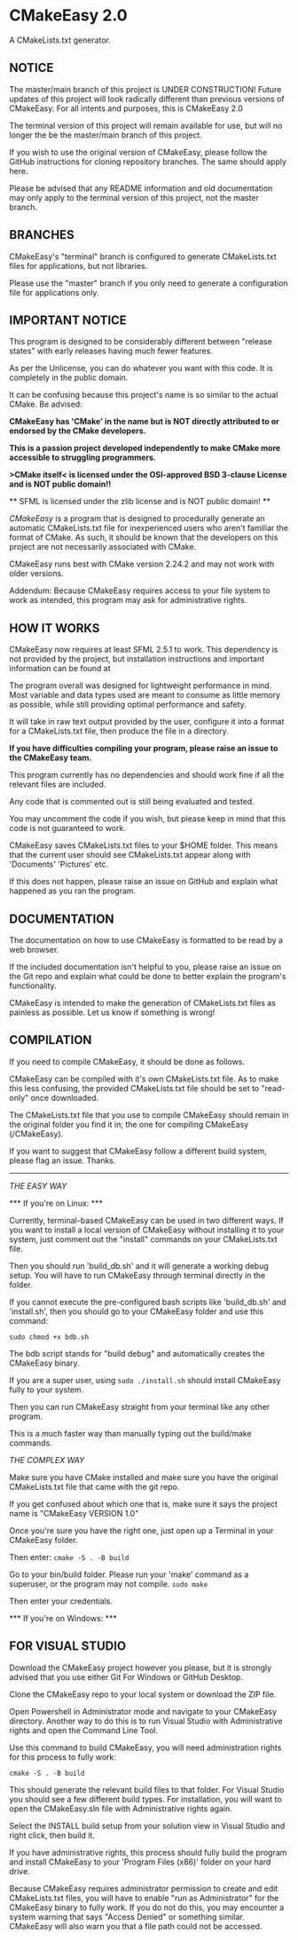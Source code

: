 # CMakeEasy 2.0
A CMakeLists.txt generator.

NOTICE
----------------

The master/main branch of this project is UNDER CONSTRUCTION!
Future updates of this project will look radically different than previous versions of CMakeEasy.
For all intents and purposes, this is CMakeEasy 2.0

The terminal version of this project will remain available for use, but will no longer the be the master/main branch of this project.

If you wish to use the original version of CMakeEasy, please follow the GitHub instructions for cloning repository branches. The same should apply here.

Please be advised that any README information and old documentation may only apply to the terminal version of this project, not the master branch.

BRANCHES
----------------

CMakeEasy's "terminal" branch is configured to generate CMakeLists.txt files for applications, but not libraries.

Please use the "master" branch if you only need to generate a configuration file for applications only.

IMPORTANT NOTICE
----------------

This program is designed to be considerably different between "release states" with early releases having much fewer features.

As per the Unlicense, you can do whatever you want with this code.
It is completely in the public domain.

It can be confusing because this project's name is so similar to the actual CMake. Be advised:

**CMakeEasy has 'CMake' in the name but is NOT directly attributed to or endorsed by the CMake developers.**

**This is a passion project developed independently to make CMake more accessible to struggling programmers.**

**>CMake itself< is licensed under the OSI-approved BSD 3-clause License and is NOT public domain!!**

** SFML is licensed under the zlib license and is NOT public domain! **

*CMakeEasy* is a program that is designed to procedurally generate an automatic CMakeLists.txt file for inexperienced users who aren't familiar the format of CMake. As such, it should be known that the developers on this project are not necessarily associated with CMake.

CMakeEasy runs best with CMake version 2.24.2 and may not work with older versions.

Addendum: Because CMakeEasy requires access to your file system to work as intended, this program may ask for administrative rights.

HOW IT WORKS
------------

CMakeEasy now requires at least SFML 2.5.1 to work.
This dependency is not provided by the project, but installation instructions and important information can be found at 

The program overall was designed for lightweight performance in mind. Most variable and data types used are meant to consume as little memory as possible,
while still providing optimal performance and safety.

It will take in raw text output provided by the user, configure it into a format for a CMakeLists.txt file, then produce the file in a directory.

**If you have difficulties compiling your program, please raise an issue to the CMakeEasy team.**

This program currently has no dependencies and should work fine if all the relevant files are included.

Any code that is commented out is still being evaluated and tested.

You may uncomment the code if you wish, but please keep in mind that this code is not guaranteed to work.

CMakeEasy saves CMakeLists.txt files to your $HOME folder.
This means that the current user should see CMakeLists.txt appear along with
'Documents' 'Pictures' etc.

If this does not happen, please raise an issue on GitHub and explain what happened as you ran the program.

DOCUMENTATION
-----------

The documentation on how to use CMakeEasy is formatted to be read by a web browser.

If the included documentation isn't helpful to you, please raise an issue on the Git repo
and explain what could be done to better explain the program's functionality.

CMakeEasy is intended to make the generation of CMakeLists.txt files as painless as possible.
Let us know if something is wrong!

COMPILATION
-----------

If you need to compile CMakeEasy, it should be done as follows.

CMakeEasy can be compiled with it's own CMakeLists.txt file. As to make this less confusing, the provided CMakeLists.txt file should be set to "read-only" once downloaded.

The CMakeLists.txt file that you use to compile CMakeEasy should remain in the original folder you find it in; the one for compiling CMakeEasy (/CMakeEasy).

If you want to suggest that CMakeEasy follow a different build system, please flag an issue. Thanks.

---

*THE EASY WAY*

*** If you're on Linux: ***

Currently, terminal-based CMakeEasy can be used in two different ways.
If you want to install a local version of CMakeEasy without installing it to your system, just comment out the "install" commands on your CMakeLists.txt file.

Then you should run 'build_db.sh' and it will generate a working debug setup.
You will have to run CMakeEasy through terminal directly in the folder.

If you cannot execute the pre-configured bash scripts like 'build_db.sh' and 'install.sh', then you should go to your CMakeEasy folder and use this command:

`sudo chmod +x bdb.sh`

The bdb script stands for "build debug" and automatically creates the CMakeEasy binary.

If you are a super user, using
`sudo ./install.sh`
should install CMakeEasy fully to your system.

Then you can run CMakeEasy straight from your terminal like any other program.

This is a much faster way than manually typing out the build/make commands.

*THE COMPLEX WAY*

Make sure you have CMake installed and make sure you have the original CMakeLists.txt file that came with the git repo.

If you get confused about which one that is, make sure it says the project name is "CMakeEasy VERSION 1.0"

Once you're sure you have the right one, just open up a Terminal in your CMakeEasy folder.

Then enter:
`cmake -S . -B build`

Go to your bin/build folder. Please run your 'make' command as a superuser, or the program may not compile.
`sudo make`

Then enter your credentials.

*** If you're on Windows: ***

FOR VISUAL STUDIO
-----------

Download the CMakeEasy project however you please, but it is strongly
advised that you use either Git For Windows or GitHub Desktop.

Clone the CMakeEasy repo to your local system or download the ZIP file.

Open Powershell in Administrator mode and navigate to your CMakeEasy directory.
Another way to do this is to run Visual Studio with Administrative rights and open the Command Line Tool.

Use this command to build CMakeEasy, you will need administration rights for this process to fully work:

`cmake -S . -B build`

This should generate the relevant build files to that folder.
For Visual Studio you should see a few different build types. For installation, you will want to open the CMakeEasy.sln file with Administrative rights again.

Select the INSTALL build setup from your solution view in Visual Studio and right click, then build it.

If you have administrative rights, this process should fully build the program and install CMakeEasy to your 'Program Files (x86)' folder on your hard drive.

Because CMakeEasy requires administrator permission to create and edit CMakeLists.txt files, you will have to enable "run as Administrator" for the CMakeEasy binary to fully work.
If you do not do this, you may encounter a system warning that says "Access Denied" or something similar. CMakeEasy will also warn you that a file path could not be accessed.
